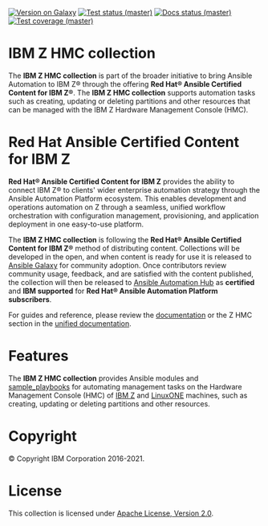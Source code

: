 <!---
Copyright  2017-2020 IBM Corp. All Rights Reserved.

Licensed under the Apache License, Version 2.0 (the "License");
you may not use this file except in compliance with the License.
You may obtain a copy of the License at
   http://www.apache.org/licenses/LICENSE-2.0
Unless required by applicable law or agreed to in writing, software
distributed under the License is distributed on an "AS IS" BASIS,
WITHOUT WARRANTIES OR CONDITIONS OF ANY KIND, either express or implied.
See the License for the specific language governing permissions and
limitations under the License.
-->

<!---
Note: Details on the "Version on Galaxy" badge, below:

Shields.io allows defining dynamic badge creation using data in the result of
an HTTP GET on a JSON based REST API, as follows:

https://img.shields.io/badge/dynamic/json?
  url=<URL>&
  label=<LABEL>&
  query=<$.DATA.SUBDATA>&
  color=<COLOR>&
  prefix=<PREFIX>&
  suffix=<SUFFIX>
plus the standard query parameters (style, color, ...)

Ansible Galaxy returns the latest version of a collection using an HTTP GET on
https://galaxy.ansible.com/api/v2/collections/<NS>/<COLL>/ as follows:

{
    . . .
    "latest_version": {
        "version": "1.0.0",
    }
}

Ansible AutomationHub returns the latest version of a collection using an HTTP GET on
https://console.redhat.com/api/automation-hub/v3/collections/<NS>/<COLL>/ as follows:

{
    . . .
    "highest_version": {
        "version": "1.0.0",
    }
}

That would result in the following markup:

[![Version on AutomationHub](https://img.shields.io/badge/dynamic/json?style=flat&label=hub&prefix=v&url=https://console.redhat.com/api/automation-hub/v3/collections/ibm/ibm_zhmc/&query=highest_version.version)](https://console.redhat.com/ansible/automation-hub/repo/published/ibm/ibm_zhmc/ "Version on AutomationHub")

However, for now this does not work, so it has been removed again from the README page.
For details, see the discussion at https://github.com/ansible-collections/overview/discussions/202
-->

[![Version on Galaxy](https://img.shields.io/badge/dynamic/json?style=flat&label=galaxy&prefix=v&url=https://galaxy.ansible.com/api/v2/collections/ibm/ibm_zhmc/&query=latest_version.version)](https://galaxy.ansible.com/ibm/ibm_zhmc/ "Version on Galaxy")
[![Test status (master)](https://github.com/zhmcclient/zhmc-ansible-modules/workflows/test/badge.svg?branch=master)](https://github.com/zhmcclient/zhmc-ansible-modules/actions?query=workflow%3Atest "Test status (master)")
[![Docs status (master)](https://github.com/zhmcclient/zhmc-ansible-modules/workflows/docs/badge.svg?branch=master)](https://github.com/zhmcclient/zhmc-ansible-modules/actions?query=workflow%3Adocs "Docs status (master)")
[![Test coverage (master)](https://img.shields.io/coveralls/zhmcclient/zhmc-ansible-modules.svg)](https://coveralls.io/github/zhmcclient/zhmc-ansible-modules "Test coverage (master)")

IBM Z HMC collection
====================

The **IBM Z HMC collection** is part of the broader initiative to bring Ansible
Automation to IBM Z® through the offering
**Red Hat® Ansible Certified Content for IBM Z®**. The
**IBM Z HMC collection** supports automation tasks such as creating, updating or
deleting partitions and other resources that can be managed with the
IBM Z Hardware Management Console (HMC).

Red Hat Ansible Certified Content for IBM Z
===========================================

**Red Hat® Ansible Certified Content for IBM Z** provides the ability to
connect IBM Z® to clients' wider enterprise automation strategy through the
Ansible Automation Platform ecosystem. This enables development and operations
automation on Z through a seamless, unified workflow orchestration with
configuration management, provisioning, and application deployment in
one easy-to-use platform.

The **IBM Z HMC collection** is following the
**Red Hat® Ansible Certified Content for IBM Z®** method of distributing
content. Collections will be developed in the open, and when content is ready
for use it is released to
[Ansible Galaxy](https://galaxy.ansible.com/search?keywords=ibm_z&order_by=-relevance&deprecated=false&type=collection&page=1)
for community adoption. Once contributors review community usage, feedback,
and are satisfied with the content published, the collection will then be
released to [Ansible Automation Hub](https://www.ansible.com/products/automation-hub)
as **certified** and **IBM supported** for
**Red Hat® Ansible Automation Platform subscribers**.

For guides and reference, please review the
[documentation](https://zhmcclient.github.io/zhmc-ansible-modules/)
or the Z HMC section in the
[unified documentation](https://ibm.github.io/z_ansible_collections_doc/).

Features
========

The **IBM Z HMC collection** provides Ansible modules and
[sample_playbooks](https://github.com/IBM/z_ansible_collections_samples/tree/master/z_systems_administration/zhmc)
for automating management tasks on the Hardware Management Console (HMC) of
[IBM Z](https://www.ibm.com/it-infrastructure/z/) and
[LinuxONE](https://www.ibm.com/it-infrastructure/linuxone/) machines, such as
creating, updating or deleting partitions and other resources.

Copyright
=========

© Copyright IBM Corporation 2016-2021.

License
=======

This collection is licensed under
[Apache License, Version 2.0](https://opensource.org/licenses/Apache-2.0).
